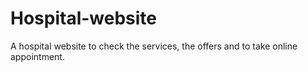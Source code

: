 # Hospital-website
A hospital website to check the services, the offers and to take online appointment.
